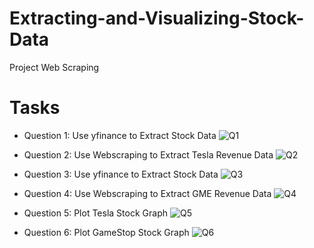 # Extracting-and-Visualizing-Stock-Data
Project Web Scraping

# Tasks
  
- Question 1: Use yfinance to Extract Stock Data
  ![Q1](https://github.com/Venura-94/Extracting-and-Visualizing-Stock-Data/assets/137409412/456fa96f-ef6b-40aa-99c1-f4de31168dde)

- Question 2: Use Webscraping to Extract Tesla Revenue Data
  ![Q2](https://github.com/Venura-94/Extracting-and-Visualizing-Stock-Data/assets/137409412/974cd80b-e37b-4d5d-bd60-2a023b4cdab6)

- Question 3: Use yfinance to Extract Stock Data
  ![Q3](https://github.com/Venura-94/Extracting-and-Visualizing-Stock-Data/assets/137409412/0fda2cef-e6e5-4b9d-b132-6d5e2f287726)

- Question 4: Use Webscraping to Extract GME Revenue Data
  ![Q4](https://github.com/Venura-94/Extracting-and-Visualizing-Stock-Data/assets/137409412/d2d3a018-a962-4d8e-985a-83899b2feb3e)

- Question 5: Plot Tesla Stock Graph
![Q5](https://github.com/Venura-94/Extracting-and-Visualizing-Stock-Data/assets/137409412/543af09b-3171-4ad0-bb48-b979a38672a8)

- Question 6: Plot GameStop Stock Graph
![Q6](https://github.com/Venura-94/Extracting-and-Visualizing-Stock-Data/assets/137409412/0c199df2-01ff-4b10-9b50-6c47dfa18032)




